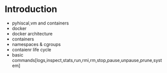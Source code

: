 # Introduction
- pyhiscal,vm and containers
- docker
- docker architecture
- containers
- namespaces & cgroups
- contaienr life cycle
- basic commands[logs,inspect,stats,run,rmi,rm,stop,pause,unpause,prune,system]
